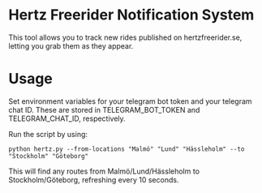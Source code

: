 # Hertz Freerider Notification System
This tool allows you to track new rides published on hertzfreerider.se, letting you grab them as they appear.

# Usage
Set environment variables for your telegram bot token and your telegram chat ID. These are stored in TELEGRAM_BOT_TOKEN and TELEGRAM_CHAT_ID, respectively.

Run the script by using:
```console
python hertz.py --from-locations "Malmö" "Lund" "Hässleholm" --to "Stockholm" "Göteborg"
```

This will find any routes from Malmö/Lund/Hässleholm to Stockholm/Göteborg, refreshing every 10 seconds.
